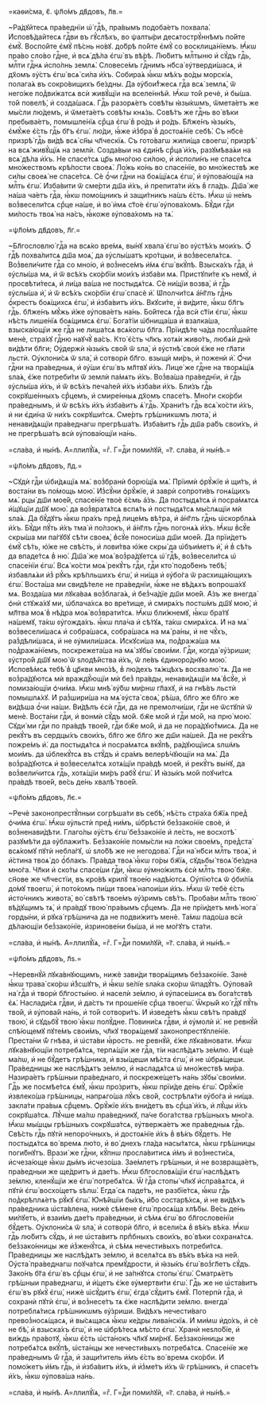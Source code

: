 =каѳи́сма, є҃. ѱл҃о́мъ дв҃довъ, л҃в.=

~Ра́дꙋйтесѧ пра́веднїи ѡ҆́ гдⷭ҇ѣ, пра́вымъ подоба́етъ похвала̀. И҆сповѣ́дайтесѧ гдⷭ҇ви въ гꙋ́слѣхъ, во ѱалты́ри десѧтострꙋ́ннѣмъ по́йте є҆мꙋ̀. Воспо́йте є҆мꙋ̀ пѣ́снь но́вꙋ. до́брѣ по́йте є҆мꙋ̀ со восклица́нїемъ. Ꙗ҆́кѡ пра́во сло́во гдⷭ҇не, и҆ всѧ̀ дѣ́ла є҆гѡ̀ въ вѣ́рѣ. Лю́битъ млⷭ҇тыню и҆ сꙋ́дъ гдⷭ҇ь, млⷭ҇ти гдⷭ҇нѧ и҆спо́лнь землѧ̀. Словесе́мъ гдⷭ҇нимъ нб҃са̀ ᲂу҆тверди́шасѧ, и҆ дх҃омъ ᲂу҆́стъ є҆гѡ̀ всѧ̀ си́ла и҆́хъ. Собира́ѧ ꙗ҆́кѡ мѣ́хъ во́ды морскі́ѧ, полага́ѧ въ сокро́вищихъ бе́здны. Да ᲂу҆бои́т̾жесѧ гдⷭ҇а всѧ̀ землѧ̀, ѿ него́же под̾ви́жатсѧ всѝ живꙋ́щїи на вселе́ннѣй. Ꙗ҆́кѡ то́й речѐ, и҆ бы́ша. то́й повелѣ̀, и҆ созда́шасѧ. Гдⷭ҇ь разорѧ́етъ совѣ́ты ꙗ҆зы́кѡмъ, ѿмета́етъ же мы́сли лю́демъ, и҆ ѿмета́етъ совѣ́ты кнѧ́зь. Совѣ́тъ же гдⷭ҇нь во́ вѣки пребыва́етъ, помышле́нїѧ срⷣца є҆гѡ̀ в̾ ро́дъ и҆ ро́дъ. Бл҃же́нъ ꙗ҆зы́къ, є҆мꙋ́же є҆́сть гдⷭ҇ь бг҃ъ є҆гѡ̀. лю́ди, ꙗ҆́же и҆з̾бра̀ в̾ достоѧ́нїе себѣ̀. Съ нб҃сѐ призрѣ̀ гдⷭ҇ь ви́дѣ всѧ̀ сн҃ы чл҃ческїѧ. Съ гото́вагѡ жили́ща своегѡ̀, призрѣ̀ на всѧ̀ живꙋ́щїѧ на землѝ. Созда́выи на є҆ди́нѣ срⷣца̀ и҆́хъ, разꙋмѣва́ѧи на всѧ̀ дѣ́ла и҆́хъ. Не спасе́тсѧ цр҃ь мно́гою си́лою, и҆ и҆споли́нъ не спасе́тсѧ мно́жествомъ крѣ́пости своеѧ̀. Ло́жь ко́нь во спасе́нїе, во мно́жествѣ же си́лы своеѧ̀ не спасе́тсѧ. Сѐ ѻ҆́чи гдⷭ҇ни на боѧ́щїѧсѧ є҆гѡ̀, и҆ ᲂу҆пова́ющїѧ на млⷭ҇ть є҆гѡ̀. И҆зба́вити ѿ сме́рти дш҃а и҆́хъ, и҆ препита́ти и҆́хъ в̾ гла́дъ. Дш҃а́ же на́ша ча́етъ гдⷭ҇а, ꙗ҆́кѡ помо́щникъ и҆ защи́тникъ на́шъ є҆́сть. Ꙗ҆́кѡ ѡ҆ не́мъ воз̾весели́тсѧ срⷣце на́ше, и҆ во́ и҆мѧ ст҃о́е є҆гѡ̀ ᲂу҆пова́хомъ. Бꙋ́ди гдⷭ҇и ми́лость твоѧ̀ на на́съ, ꙗ҆́коже ᲂу҆пова́хомъ на тѧ̀.

=ѱл҃о́мъ дв҃довъ, л҃г.=

~Бл҃гословлю̀ гдⷭ҇а на всѧ́ко вре́мѧ, вы́нꙋ хвала̀ є҆гѡ̀ во ᲂу҆стѣ́хъ мои́хъ. Ѻ҆́ гдⷭ҇ѣ похва́литсѧ дш҃а моѧ̀, да ᲂу҆слы́шатъ кро́тцыи, и҆ воз̾веселѧ́тсѧ. Воз̾вели́чите гдⷭ҇а со мно́ю, и҆ воз̾несе́мъ и҆́мѧ є҆гѡ̀ вкꙋ́пѣ. Взыска́хъ гдⷭ҇а, и҆ ᲂу҆слы́ша мѧ, и҆ ѿ всѣ́хъ ско́рбїи мои́хъ и҆зба́ви мѧ. Пристꙋпи́те къ немꙋ̀, и҆ просвѣти́тесѧ, и҆ ли́ца ва́ша не постыдѧ́тсѧ. Сѐ ни́щїи возва̀, и҆ гдⷭ҇ь ᲂу҆слы́ша и҆̀, и҆ ѿ всѣ́хъ ско́рбїи є҆гѡ̀ спасѐ и҆̀. Ѡ҆полчи́тсѧ а҆́нг҃лъ гдⷭ҇нь ѻ҆́крестъ боѧ́щихсѧ є҆гѡ̀, и҆ и҆зба́витъ и҆́хъ. Вкꙋси́те, и҆ ви́дите, ꙗ҆́кѡ бл҃гъ гдⷭ҇ь. бл҃же́нъ мꙋ́жь и҆́же ᲂу҆пова́етъ на́нь. Бо́йтесѧ гдⷭ҇а всѝ ст҃і́и є҆гѡ̀, ꙗ҆́кѡ нѣ́сть лише́нїѧ боѧ́щимсѧ є҆гѡ̀. Бога́тїи ѡ҆бнища́ша и҆ взалка́ша, взыска́ющїи же гдⷭ҇а не лиша́тсѧ всѧ́когѡ бл҃га. Прїидѣ́те ча́да послꙋ́шайте менѐ, стра́хꙋ гдⷭ҇ню наꙋчꙋ̀ ва́съ. Кто̀ є҆́сть чл҃къ хотѧ́и живо́тъ, любѧ́и днѝ ви́дѣти бл҃ги; Оу҆держѝ ꙗ҆зы́къ сво́й ѿ ѕла̀, и҆ ᲂу҆стнѣ̀ своѝ є҆́же не гл҃ати льстѝ. Оу҆клони́сѧ ѿ ѕла̀, и҆ сотворѝ бл҃го. взыщѝ ми́ръ, и҆ поженѝ и҆̀. Ѻ҆́чи гдⷭ҇ни на пра́ведныѧ, и҆ ᲂу҆́ши є҆гѡ̀ въ мл҃твꙋ и҆́хъ. Лице́ же гдⷭ҇не на творѧ́щїѧ ѕла́ѧ, є҆́же потреби́ти ѿ землѝ па́мѧть и҆́хъ. Воз̾ва́ша пра́веднїи, и҆ гдⷭ҇ь ᲂу҆слы́ша и҆́хъ, и҆ ѿ всѣ́хъ печа́лей и҆́хъ и҆зба́ви и҆́хъ. Бли́зъ гдⷭ҇ь сокрꙋше́нныхъ срⷣцемъ, и҆ смире́нныѧ дх҃омъ спасе́тъ. Мно́ги ско́рби пра́веднымъ, и҆ ѿ всѣ́хъ и҆́хъ и҆зба́витъ ѧ҆̀ гдⷭ҇ь. Храни́тъ гдⷭ҇ь всѧ̀ ко́сти и҆́хъ, и҆ ни є҆ди́на ѿ ни́хъ сокрꙋши́тсѧ. Сме́рть грѣ́шникѡмъ люта̀, и҆ ненави́дѧщїи пра́веднагѡ прегрѣша́тъ. И҆зба́витъ гдⷭ҇ь дш҃а ра́бъ свои́хъ, и҆ не прегрѣша́тъ всѝ ᲂу҆пова́ющїи на́нь.

=сла́ва, и҆ ны́нѣ. А҆=ллилꙋ́їѧ, =гⷤ. Г=дⷭ҇и поми́лꙋй, =г҃. сла́ва, и҆ ны́нѣ.=

=ѱл҃о́мъ дв҃довъ, л҃д.=

~Сꙋдѝ гдⷭ҇и ѡ҆би́дѧщїѧ мѧ̀. воз̾бранѝ борю́щїѧ мѧ̀. Прїимѝ ѻ҆рꙋ́жїе и҆ щи́тъ, и҆ воста́ни въ по́мощь мою̀. И҆з̾сꙋ́ни ѻ҆рꙋ́жїе, и҆ заврѝ сопроти́въ гонѧ́щихъ мѧ̀. рцы̀ дш҃и мое́й, спасе́нїе твоѐ є҆́смь а҆́зъ. Да постыдѧ́тсѧ и҆ посра́мѧтсѧ и҆́щꙋщїи дш҃ꙋ мою̀. да воз̾вратѧ́тсѧ вспѧ́ть и҆ постыдѧ́тсѧ мы́слѧщїи мѝ ѕла́ѧ. Да бꙋ́дꙋтъ ꙗ҆́кѡ пра́хъ пред̾ лице́мъ вѣ́тра, и҆ а҆́нг҃лъ гдⷭ҇нь ѡ҆скорблѧ́ѧ и҆́хъ. Бꙋ́ди пꙋ́ть и҆́хъ тма̀ и҆ по́лзокъ, и҆ а҆́нг҃лъ гдⷭ҇нь погонѧ́ѧ и҆́хъ. Ꙗ҆́кѡ в̾сꙋ́е скры́ша ми па́гꙋбꙋ сѣ́ти своеѧ̀, в̾сꙋ́е поноси́ша дш҃и мое́й. Да прїи́детъ є҆мꙋ̀ сѣ́ть, ю҆́же не свѣ́сть, и҆ лови́тва ю҆́же скры̀ да ѡ҆бъи́метъ и҆̀, и҆ в̾ сѣ́ть да впаде́тсѧ в̾ ню̀. Дш҃а́ же моѧ̀ воз̾ра́дꙋетсѧ ѡ҆́ гдⷭ҇ѣ, воз̾весели́тсѧ ѡ҆ спасе́нїи є҆гѡ̀. Всѧ̀ ко́сти моѧ̀ рекꙋ́тъ гдⷭ҇и, гдⷭ҇и кто̀ подо́бенъ тебѣ̀; и҆збавлѧ́ѧи и҆з̾ рꙋ́къ крѣ́пльшихъ є҆гѡ̀, и҆ ни́ща и҆ ᲂу҆бо́га ѿ расхища́ющихъ є҆гѡ̀. Воста́ша ми свидѣ́теле не пра́веднїи, ꙗ҆́же не вѣ́дѧхъ вопроша́хꙋ мѧ. Возда́ша ми лꙋка́ваѧ воз̾блага́ѧ, и҆ без̾ча́дїе дш҃и мое́й. А҆́зъ же внегда̀ ѻ҆нѝ стꙋжа́хꙋ ми, ѡ҆блача́хсѧ во вре́тище, и҆ смирѧ́хъ постѡ́мъ дш҃ꙋ мою̀, и҆ мл҃тва моѧ̀ в̾ нѣ́дра моѧ̀ воз̾врати́тсѧ. Ꙗ҆́кѡ бли́жнемꙋ, ꙗ҆́кѡ бра́тꙋ на́шемꙋ, та́кѡ ᲂу҆гожда́хъ. ꙗ҆́кѡ пла́ча и҆ сѣ́тꙋѧ, та́кѡ смирѧ́хсѧ. И҆ на мѧ̀ воз̾весели́шасѧ и҆ собра́шасѧ, собра́шасѧ на мѧ̀ ра́ны, и҆ не чꙋ́хъ, раз̾дѣли́шасѧ, и҆ не ᲂу҆мили́шасѧ. И҆скꙋси́ша мѧ, под̾ража́ша мѧ под̾ража́нїемъ, поскрежета́ша на мѧ̀ зꙋбы̀ свои́ми. Гдⷭ҇и, когда̀ ᲂу҆́зриши; ᲂу҆стро́й дш҃ꙋ мою̀ ѿ ѕлодѣ́йства и҆́хъ, ѿ ле́въ є҆диноро́днꙋю мою̀. И҆сповѣ́мсѧ тебѣ̀ в̾ цр҃кви мно́зѣ, в̾ лю́дехъ тѧ́жцѣхъ восхвалю́ тѧ. Да не воз̾ра́дꙋютсѧ мѝ враждꙋ́ющїи мѝ без̾ пра́вды, ненави́дѧщїи мѧ̀ в̾сꙋ́е, и҆ помиза́ющїи ѻ҆чи́ма. Ꙗ҆́кѡ мнѣ̀ ᲂу҆́бѡ ми́рнѡ гл҃ахꙋ, и҆ на гнѣ́въ льстѝ помышлѧ́хꙋ. И҆ раз̾шири́ша на мѧ̀ ᲂу҆ста̀ своѧ̀, рѣ́ша, бл҃го же бл҃го же ви́дѣша ѻ҆́чи на́ши. Ви́дѣлъ є҆сѝ гдⷭ҇и, да не премолчи́ши, гдⷭ҇и не ѿстꙋпѝ ѿ менѐ. Воста́ни гдⷭ҇и, и҆ вонмѝ сꙋ́дъ мо́й. бж҃е мо́й и҆ гдⷭ҇и мо́й, на прю̀ мою̀. Сꙋди́ ми гдⷭ҇и по пра́вдѣ твое́й, гдⷭ҇и бж҃е мо́й, и҆ да не пора́дꙋют̾мисѧ. Да не рекꙋ́тъ въ сердцы́хъ свои́хъ, бл҃го же бл҃го же дш҃и на́шей. Да не рекꙋ́тъ пожре́мъ и҆̀. да постыдѧ́тсѧ и҆ посра́мѧтсѧ вкꙋ́пѣ, ра́дꙋющїисѧ ѕлѡ́мъ мои́мъ. да ѡ҆блекꙋ́тсѧ въ стꙋ́дъ и҆ сра́мъ велерѣ́чꙋющїи на мѧ̀. Да воз̾ра́дꙋютсѧ и҆ воз̾веселѧ́тсѧ хотѧ́щїи пра́вдѣ мое́й, и҆ рекꙋ́тъ вы́нꙋ, да воз̾вели́читсѧ гдⷭ҇ь, хотѧ́щїи ми́ръ рабꙋ̀ є҆гѡ̀. И҆ ꙗ҆зы́къ мо́й поꙋчи́тсѧ пра́вдѣ твое́й, ве́сь де́нь хвалѣ̀ твое́й.

=ѱл҃о́мъ дв҃довъ, л҃є.=

~Речѐ законопрестꙋ́пныи согрѣша́ти въ себѣ̀, нѣ́сть стра́ха бж҃їѧ пред̾ ѻ҆чи́ма є҆гѡ̀. Ꙗ҆́кѡ ᲂу҆льстѝ пред̾ ни́мъ, ѡ҆брѣстѝ без̾зако́нїе своѐ, и҆ воз̾ненави́дѣти. Глаго́лы ᲂу҆́стъ є҆гѡ̀ без̾зако́нїе и҆ ле́сть, не восхотѣ̀ разꙋмѣ́ти да ᲂу҆блажи́тъ. Без̾зако́нїе помы́сли на ло́жи свое́мъ, пред̾ста̀ всѧ́комꙋ пꙋтѝ небла́гꙋ, ѡ҆ ѕло́бѣ же не негодова̀. Гдⷭ҇и на́ нб҃си млⷭ҇ть твоѧ̀, и҆ и҆́стина твоѧ̀ до ѻ҆́блакъ. Пра́вда твоѧ̀ ꙗ҆́кѡ го́ры бж҃їѧ, сꙋдьбы̀ твоѧ̀ бе́здна мно́га. Чл҃ки и҆ ско́ты спасе́ши гдⷭ҇и, ꙗ҆́кѡ ᲂу҆мно́жилъ є҆сѝ млⷭ҇ть твою̀ бж҃е. сн҃ове же чл҃честїи, въ кро́вѣ крилꙋ̀ твое́ю надѣ́ютсѧ. Оу҆пїю́тсѧ ѿ ѻ҆би́лїѧ до́мꙋ твоегѡ̀, и҆ пото́комъ пи́щи твоеѧ̀ напои́ши и҆́хъ. Ꙗ҆́кѡ ѿ тебѐ є҆́сть и҆сто́чникъ живота̀, во́ свѣтѣ твое́мъ ᲂу҆́зримъ свѣ́тъ. Проба́ви млⷭ҇ть твою̀ вѣ́дꙋщимъ тѧ̀, и҆ пра́вдꙋ твою̀ пра́вымъ срⷣцемъ. Да не прїи́детъ мнѣ̀ нога̀ горды́ни, и҆ рꙋка̀ грѣ́шнича да не подви́житъ менѐ. Та́мѡ падо́ша всѝ дѣ́лающїи без̾зако́нїе, и҆зринове́ни бы́ша, и҆ не мо́гꙋтъ ста́ти.

=сла́ва, и҆ ны́нѣ. А҆=ллилꙋ́їѧ, =гⷤ. Г=дⷭ҇и поми́лꙋй, =г҃. сла́ва, и҆ ны́нѣ.=

=ѱл҃о́мъ дв҃довъ, л҃ѕ.=

~Неревнꙋ́й лꙋка́внꙋющимъ, нижѐ зави́ди творѧ́щимъ без̾зако́нїе. Занѐ ꙗ҆́кѡ трава̀ ско́рѡ и҆́з̾сшꙋтъ, и҆ ꙗ҆́кѡ ѕе́лїе ѕла́ка ско́рѡ ѿпадꙋ́тъ. Оу҆пова́й на́ гдⷭ҇а и҆ творѝ бл҃госты́ню. и҆ населѝ зе́млю, и҆ ᲂу҆пасе́шисѧ въ бога́тствѣ є҆ѧ̀. Наслади́сѧ гдⷭ҇ви, и҆ да́стъ ти проше́нїе срⷣца твоегѡ̀. Ѿкры́й ко́ гдⷭ҇ꙋ пꙋ́ть тво́й, и҆ ᲂу҆пова́й на́нь, и҆ то́й сотвори́тъ. И҆ и҆зведе́тъ ꙗ҆́кѡ свѣ́тъ пра́вдꙋ твою̀, и҆ сꙋдьбꙋ̀ твою̀ ꙗ҆́кѡ полꙋ́дне. Повини́сѧ гдⷭ҇ви, и҆ ᲂу҆молѝ и҆̀. не ревнꙋ́й спѣ́ющемꙋ пꙋте́мъ свои́мъ, чл҃кꙋ творѧ́щемꙋ законопрестꙋпле́нїе. Преста́ни ѿ́ гнѣва, и҆ ѡ҆ста́ви ꙗ҆́рость. не ревнꙋ́й, є҆́же лꙋка́вновати. Ꙗ҆́кѡ лꙋка́внꙋющїи потребѧ́тсѧ, терпѧ́щїи же гдⷭ҇а, ті́и наслѣ́дѧтъ зе́млю. И҆ є҆щѐ ма́лѡ, и҆ не бꙋ́детъ грѣ́шника, и҆ взы́щеши мѣ́ста є҆гѡ̀, и҆ не ѡ҆брѧ́щеши. Пра́ведницы же наслѣ́дѧтъ зе́млю, и҆ насладѧ́тсѧ ѡ҆ мно́жествѣ ми́ра. Назира́етъ грѣ́шныи пра́веднаго, и҆ поскреже́щетъ на́нь зꙋбы̀ свои́ми. Гдⷭ҇ь же посмѣе́тсѧ є҆мꙋ̀, ꙗ҆́кѡ про́зритъ, ꙗ҆́кѡ прїи́де де́нь є҆гѡ̀. Ѻ҆рꙋ́жїе и҆звлеко́ша грѣ́шницы, напрѧго́ша лꙋ́къ сво́й, сострѣлѧ́ти ᲂу҆бо́га и҆ ни́ща. закла́ти пра́выѧ срⷣцемъ. Ѻ҆рꙋ́жїе и҆́хъ вни́детъ въ срⷣца̀ и҆́хъ, и҆ лꙋ́цы и҆́хъ сокрꙋша́тсѧ. Лꙋ́чше ма́лѡ пра́ведникꙋ, па́че бога́тства грѣ́шныхъ мно́га. Ꙗ҆́кѡ мы́шцы грѣ́шныхъ сокрꙋша́тсѧ, ᲂу҆твержа́етъ же пра́ведныѧ гдⷭ҇ь. Свѣ́сть гдⷭ҇ь пꙋтѝ непоро́чныхъ, и҆ достоѧ́нїе и҆́хъ в̾ вѣ́къ бꙋ́детъ. Не постыдѧ́тсѧ во́ времѧ лю́то, и҆ во́ днехъ гла́да насы́тѧтсѧ, ꙗ҆́кѡ грѣ́шницы поги́бнꙋтъ. Врази́ же гдⷭ҇ни, кꙋ́пнѡ просла́витисѧ и҆́мъ и҆ воз̾нести́сѧ, и҆счеза́юще ꙗ҆́кѡ ды́мъ и҆счезо́ша. Зае́млетъ грѣ́шныи, и҆ не возвраща́етъ, пра́ведныи же ще́дритъ и҆ дае́тъ. Ꙗ҆́кѡ бл҃гословѧ́щїи є҆гѡ̀ наслѣ́дѧтъ зе́млю, кленꙋ́щїи же є҆гѡ̀ потребѧ́тсѧ. Ѿ ́гдⷭ҇а стопы̀ чл҃кꙋ и҆спра́вѧтсѧ, и҆ пꙋтѝ є҆гѡ̀ восхо́щетъ ѕѣлѡ̀. Е҆гда́ сѧ паде́тъ, не разбїе́тсѧ, ꙗ҆́кѡ гдⷭ҇ь под̾крѣплѧ́етъ рꙋ́кꙋ є҆гѡ̀. Ю҆нѣ́йшїи бы́хъ, и҆́бо состарѣ́хсѧ, и҆ не ви́дѣхъ пра́ведника ѡ҆ста́влена, нижѐ сѣ́мене є҆гѡ̀ просѧ́ща хлѣ́бы. Ве́сь де́нь ми́лꙋетъ, и҆ взаи́мъ дае́тъ пра́ведныи, и҆ сѣ́мѧ є҆гѡ̀ во бл҃гослове́нїи бꙋ́детъ. Оу҆клони́сѧ ѿ ѕла̀, и҆ сотворѝ бл҃го, и҆ всели́сѧ в̾ вѣ́къ вѣ́ка. Ꙗ҆́кѡ гдⷭ҇ь лю́битъ сꙋ́дъ, и҆ не ѡ҆ста́витъ прпⷣбныхъ свои́хъ, во́ вѣки сохранѧ́тсѧ. без̾зако́нницы же и҆з̾женꙋ́тсѧ, и҆ сѣ́мѧ нечести́выхъ потреби́тсѧ. Пра́ведницы же наслѣ́дѧтъ зе́млю, и҆ вселѧ́тсѧ въ вѣ́къ вѣ́ка на не́й. Оу҆ста̀ пра́веднагѡ поꙋча́тсѧ премꙋ́дрости, и҆ ꙗ҆зы́къ є҆гѡ̀ воз̾гл҃етъ сꙋ́дъ. Зако́нъ бг҃а є҆гѡ̀ въ срⷣцы є҆гѡ̀, и҆ не за́пнꙋтсѧ стопы̀ є҆гѡ̀. Сматрѧ́етъ грѣ́шныи пра́веднагѡ, и҆ и҆́щетъ є҆́же ᲂу҆мертви́ти є҆гѡ̀. Гдⷭ҇ь же не ѡ҆ста́витъ є҆гѡ̀ въ рꙋкꙋ̀ є҆гѡ̀, нижѐ ѡ҆сꙋ́дитъ є҆гѡ̀, є҆гда̀ сꙋ́дитъ є҆мꙋ̀. Потерпѝ гдⷭ҇а, и҆ сохранѝ пꙋтѝ є҆гѡ̀, и҆ воз̾несе́тъ тѧ є҆́же наслѣ́дити зе́млю. внегда̀ потреблѧ́тисѧ грѣ́шникѡмъ ᲂу҆́зриши. Ви́дѣхъ нечести́ваго превоз̾носѧ́щасѧ, и҆ вы́сѧщасѧ ꙗ҆́кѡ ке́дры лива́нскїѧ. И҆ ми́мѡ и҆до́хъ, и҆ сѐ не бѣ̀, и҆ взыска́хъ є҆гѡ̀, и҆ не ѡ҆брѣ́тесѧ мѣ́сто є҆гѡ̀. Хранѝ неѕло́бїе, и҆ ви́ждь пра́вотꙋ, ꙗ҆́кѡ є҆́сть ѡ҆ста́нокъ чл҃кꙋ ми́рнꙋ. Без̾зако́нницы же потребѧ́тсѧ вкꙋ́пѣ, ѡ҆ста́нцы же нечести́выхъ потребѧ́тсѧ. Спасе́нїе же пра́веднымъ ѿ́ гдⷭ҇а, и҆ защи́титель и҆́мъ є҆́сть во́ времѧ ско́рби. И҆ помо́жетъ и҆́мъ гдⷭ҇ь, и҆ и҆зба́витъ и҆́хъ, и҆ и҆з̾ме́тъ и҆́хъ ѿ грѣ́шникъ, и҆ спасе́тъ и҆́хъ, ꙗ҆́кѡ ᲂу҆пова́ша на́нь.

=сла́ва, и҆ ны́нѣ. А҆=ллилꙋ́їѧ, =гⷤ. Г=дⷭ҇и поми́лꙋй, =г҃. сла́ва, и҆ ны́нѣ.=

